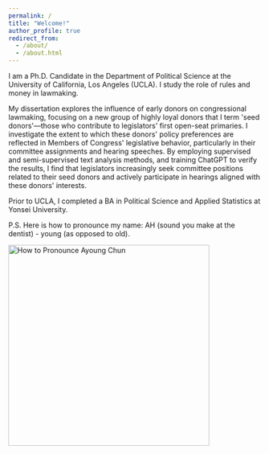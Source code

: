 ```yaml
---
permalink: /
title: "Welcome!"
author_profile: true
redirect_from: 
  - /about/
  - /about.html
---
```


  
I am a Ph.D. Candidate in the Department of Political Science at the University of California, Los Angeles (UCLA). I study the role of rules and money in lawmaking. 

My dissertation explores the influence of early donors on congressional lawmaking, focusing on a new group of highly loyal donors that I term 'seed donors'—those who contribute to legislators' first open-seat primaries. I investigate the extent to which these donors' policy preferences are reflected in Members of Congress' legislative behavior, particularly in their committee assignments and hearing speeches. By employing supervised and semi-supervised text analysis methods, and training ChatGPT to verify the results, I find that legislators increasingly seek committee positions related to their seed donors and actively participate in hearings aligned with these donors' interests.

Prior to UCLA, I completed a BA in Political Science and Applied Statistics at Yonsei University. 




P.S. Here is how to pronounce my name: AH (sound you make at the dentist) - young (as opposed to old).

<img src="https://ayoungchun.github.io/images/sayname.jpg" alt="How to Pronounce Ayoung Chun" width="400"/>
